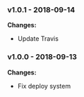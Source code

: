 
 ### v1.0.1 - 2018-09-14 
 **Changes:** 
 * Update Travis
 
 ### v1.0.0 - 2018-09-13 
 **Changes:** 
 * Fix deploy system
 
